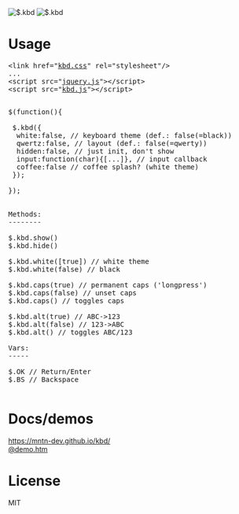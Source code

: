 <img src="https://mntn-dev.github.io/kbd/kbd.gif" alt="$.kbd"/>
<img src="https://mntn-dev.github.io/kbd/kbd-w.png" alt="$.kbd"/>


# Usage

<pre>
&lt;link href="<a href="https://raw.githubusercontent.com/mntn-dev/kbd/master/kbd.css" target="_blank">kbd.css</a>" rel="stylesheet"/&gt;
...
&lt;script src="<a href="https://ajax.googleapis.com/ajax/libs/jquery/3.3.1/jquery.min.js" target="_blank">jquery.js</a>"&gt;&lt;/script&gt;
&lt;script src="<a href="https://raw.githubusercontent.com/mntn-dev/kbd/master/kbd.js" target="_blank">kbd.js</a>"&gt;&lt;/script&gt;
</pre>


<pre>

$(function(){

 $.kbd({
  white:false, // keyboard theme (def.: false(=black))
  qwertz:false, // layout (def.: false(=qwerty))
  hidden:false, // just init, don't show
  input:function(char){[...]}, // input callback
  coffee:false // coffee splash? (white theme)
 });

});


Methods:
--------

$.kbd.show()
$.kbd.hide() 

$.kbd.white([true]) // white theme
$.kbd.white(false) // black

$.kbd.caps(true) // permanent caps ('longpress')
$.kbd.caps(false) // unset caps
$.kbd.caps() // toggles caps

$.kbd.alt(true) // ABC->123 
$.kbd.alt(false) // 123->ABC
$.kbd.alt() // toggles ABC/123

Vars:
-----

$.OK // Return/Enter
$.BS // Backspace

</pre>

# Docs/demos
<a href="https://mntn-dev.github.io/kbd/" target="_blank">https://mntn-dev.github.io/kbd/</a><br/>
<a href="https://rawgit.com/mntn-dev/kbd/master/demo.htm" target="_blank">@demo.htm</a>


# License
MIT
